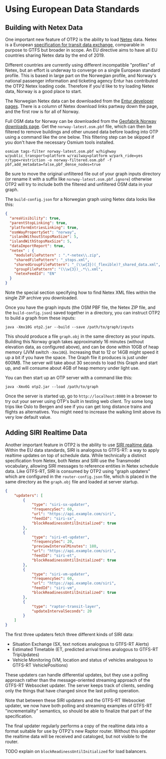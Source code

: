 # Using European Data Standards

## Building with Netex Data

One important new feature of OTP2 is the ability to load [Netex](https://en.wikipedia.org/wiki/NeTEx) data. Netex is a European [specification for transit data exchange](http://netex-cen.eu), comparable in purpose to GTFS but broader in scope. An EU directive aims to have all EU countries sharing Netex data by the end of 2019.

Different countries are currently using different incompatible "profiles" of Netex, but an effort is underway to converge on a single European standard profile. This is based in large part on the Norwegian profile, and Norway's national passenger information and ticketing agency Entur has contributed the OTP2 Netex loading code. Therefore if you'd like to try loading Netex data, Norway is a good place to start. 

The Norwegian Netex data can be downloaded from the [Entur developer pages](https://developer.entur.org/pages-intro-files). There is a column of Netex download links partway down the page, and the first row is for all of Norway.

Full OSM data for Norway can be downloaded from the [Geofabrik Norway downloads page](http://download.geofabrik.de/europe/norway.html). Get the `norway-latest.osm.pbf` file, which can then be filtered to remove buildings and other unused data before loading into OTP using a command like the one below. This filtering step can be skipped if you don't have the necessary Osmium tools installed.

`osmium tags-filter norway-latest.osm.pbf w/highway w/public_transport=platform w/railway=platform w/park_ride=yes r/type=restriction -o norway-filtered.osm.pbf -f pbf,add_metadata=false,pbf_dense_nodes=true`

Be sure to move the original unfiltered file out of your graph inputs directory (or rename it with a suffix like `norway-latest.osm.pbf.ignore`) otherwise OTP2 will try to include both the filtered and unfiltered OSM data in your graph.

The `build-config.json` for a Norwegian graph using Netex data looks like this:
```json
{
  "areaVisibility": true,
  "parentStopLinking": true,
  "platformEntriesLinking": true,
  "osmWayPropertySet": "norway",
  "islandWithoutStopsMaxSize": 5,
  "islandWithStopsMaxSize": 5,
  "dataImportReport": true,
  "netex" : {
    "moduleFilePattern" : ".*-netex\\.zip",
    "sharedFilePattern": "_stops.xml",
    "sharedGroupFilePattern": "_(\\w{3})(_flexible)?_shared_data.xml",
    "groupFilePattern": "(\\w{3})_.*\\.xml",
    "netexFeedId": "EN"
  }
}
```

Note the special section specifying how to find Netex XML files within the single ZIP archive you downloaded.

Once you have the graph inputs (the OSM PBF file, the Netex ZIP file, and the `build-config.json`) saved together in a directory, you can instruct OTP2 to build a graph from these inputs:

`java -Xmx10G otp2.jar --build --save /path/to/graph/inputs`

This should produce a file `graph.obj` in the same directory as your inputs. Building this Norway graph takes approximately 16 minutes (without elevation data, as configured above), and can be done within 10GB of heap memory (JVM switch `-Xmx10G`). Increasing that to 12 or 14GB might speed it up a bit if you have the space. The Graph file it produces is just under 600MB. The server will take about 30 seconds to load this Graph and start up, and will consume about 4GB of heap memory under light use.

You can then start up an OTP server with a command like this:

`java -Xmx6G otp2.jar --load /path/to/graph`
 
 Once the server is started up, go to `http://localhost:8080` in a browser to try out your server using OTP's built in testing web client. Try some long trips like Oslo to Bergen and see if you can get long distance trains and flights as alternatives. You might need to increase the walking limit above its very low default value.

## Adding SIRI Realtime Data

Another important feature in OTP2 is the ability to use [SIRI realtime data](https://en.wikipedia.org/wiki/Service_Interface_for_Real_Time_Information). Within the EU data standards, SIRI is analogous to GTFS-RT: a way to apply realtime updates on top of schedule data. While technically a distinct specification from Netex, both Netex and SIRI use the Transmodel vocabulary, allowing SIRI messages to reference entities in Netex schedule data. Like GTFS-RT, SIRI is consumed by OTP2 using "graph updaters" which are configured in the `router-config.json` file, which is placed in the same directory as the `graph.obj` file and loaded at server startup.

```json
{
    "updaters": [
        {
            "type": "siri-sx-updater",
            "frequencySec": 60,
            "url": "https://api.example.com/siri",
            "feedId": "siri-sx",
            "blockReadinessUntilInitialized": true
        },
        {
            "type": "siri-et-updater",
            "frequencySec": 20,
            "previewIntervalMinutes": 180,
            "url": "https://api.example.com/siri",
            "feedId": "siri-et",
            "blockReadinessUntilInitialized": true
        },
        {
            "type": "siri-vm-updater",
            "frequencySec": 60,
            "url": "https://api.example.com/siri",
            "feedId": "siri-vm",
            "blockReadinessUntilInitialized": true
        },
        {
            "type": "raptor-transit-layer",
            "updateIntervalSeconds": 20
        }
    ]
}
```

The first three updaters fetch three different kinds of SIRI data: 

- Situation Exchange (SX, text notices analogous to GTFS-RT Alerts)
- Estimated Timetable (ET, predicted arrival times analogous to GTFS-RT TripUpdates)
- Vehicle Monitoring (VM, location and status of vehicles analogous to GTFS-RT VehiclePositions)

These updaters can handle differential updates, but they use a polling approach rather than the message-oriented streaming approach of the GTFS-RT Websocket updater. The server keeps track of clients, sending only the things that have changed since the last polling operation. 

Note that between these SIRI updaters and the GTFS-RT Websocket updater, we now have both polling and streaming examples of GTFS-RT "incrementality" semantics, so should be able to finalize that part of the specification.

The final updater regularly performs a copy of the realtime data into a format suitable for use by OTP2's new Raptor router. Without this updater the realtime data will be received and cataloged, but not visible to the router.

TODO explain on `blockReadinessUntilInitialized` for load balancers.